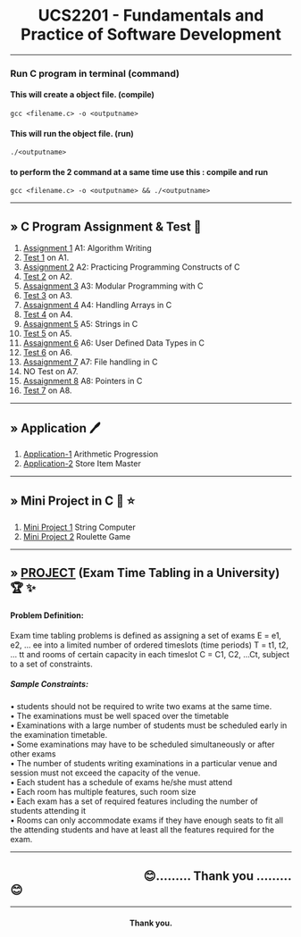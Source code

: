   <div align="center">
      <h1>UCS2201 - Fundamentals and Practice of Software Development</h1>
  </div>
  

---
### Run C program in terminal (command)

#### This will create a object file. (compile)

    gcc <filename.c> -o <outputname>
    
 #### This will run the object file.  (run)
 
    ./<outputname>


 #### to perform the 2 command at a same time use this : compile and run
 
    gcc <filename.c> -o <outputname> && ./<outputname>
-----
##  » C Program Assignment & Test :2nd_place_medal:
01)  [Assignment 1](https://github.com/karthikeyan-2110641/Programming_in_C_Course/tree/main/ASSIGNMENT-1) A1: Algorithm Writing
02)  [Test 1](https://github.com/karthikeyan-2110641/Programming_in_C_Course/tree/main/Test-1) on A1.
03)  [Assignment 2](https://github.com/karthikeyan-2110641/Programming_in_C_Course/tree/main/ASSIGNMENT-2) A2: Practicing Programming Constructs of C
04)  [Test 2](https://github.com/karthikeyan-2110641/Programming_in_C_Course/tree/main/Test-2) on A2.
05)  [Assaignment 3](https://github.com/karthikeyan-2110641/Programming_in_C_Course/tree/main/ASSIGNMENT-3) A3: Modular Programming with C
06)  [Test 3](https://github.com/KKBUGHUNTER/UCS2201---Fundamentals-and-Practice-of-Software-Development-Codes/tree/main/Test-3) on A3.
07)  [Assaignment 4](https://github.com/karthikeyan-2110641/Programming_in_C_Course/tree/main/ASSIGNMENT-4) A4: Handling Arrays in C
08)  [Test 4](https://github.com/karthikeyan-2110641/Programming_in_C_Course/tree/main/Test-4) on A4.
09)  [Assaignment 5](https://github.com/karthikeyan-2110641/Programming_in_C_Course/tree/main/ASSIGNMENT-5) A5: Strings in C
10)  [Test 5](https://github.com/karthikeyan-2110641/Programming_in_C_Course/tree/main/Test-5) on A5.
11)  [Assaignment 6](https://github.com/karthikeyan-2110641/Programming_in_C_Course/tree/main/ASSIGNMENT-6) A6: User Defined Data Types in C
12)  [Test 6](https://github.com/karthikeyan-2110641/Programming_in_C_Course/tree/main/Test-6) on A6.
13)  [Assaignment 7](https://github.com/karthikeyan-2110641/Programming_in_C_Course/tree/main/ASSIGNMENT-7) A7: File handling in C
14)  NO Test on A7.
15)  [Assaignment 8](https://github.com/karthikeyan-2110641/Programming_in_C_Course/tree/main/ASSIGNMENT-8) A8: Pointers in C
16)  [Test 7](https://github.com/karthikeyan-2110641/Programming_in_C_Course/tree/main/Test-7) on A8.
-----


## » Application :pen:

1. [Application-1](https://github.com/karthikeyan-2110641/Programming_in_C_Course/tree/main/Application-1%20Arithmetic%20Progression) Arithmetic Progression
2. [Application-2](https://github.com/karthikeyan-2110641/Programming_in_C_Course/tree/main/Application-2%20Store_Item_Master) Store Item Master
----



##  » Mini Project in C :1st_place_medal: :star: 
01) [Mini Project 1](https://github.com/karthikeyan-2110641/Programming_in_C_Course/tree/main/Mini%20Project%201) String Computer
02) [Mini Project 2](https://github.com/karthikeyan-2110641/Programming_in_C_Course/tree/main/Mini%20Project%202) Roulette Game
-----



##  » [PROJECT](https://github.com/karthikeyan-2110641/Programming_in_C_Course/tree/main/PROJECT%20--%20Exam%20Time%20Tabling%20in%20a%20University) (Exam Time Tabling in a University) :trophy: :sparkles:
#### Problem Definition:
   Exam time tabling problems is defined as assigning a set of exams E = e1, e2, ... ee into a
limited number of ordered timeslots (time periods) T = t1, t2, ... tt and rooms of certain
capacity in each timeslot C = C1, C2, ...Ct, subject to a set of constraints.</br>
##### Sample Constraints:
   • students should not be required to write two exams at the same time.</br>
   • The examinations must be well spaced over the timetable</br>
   • Examinations with a large number of students must be scheduled early in the examination timetable.</br>
   • Some examinations may have to be scheduled simultaneously or after other exams</br>
   • The number of students writing examinations in a particular venue and session must not exceed the capacity of the venue.</br>
   • Each student has a schedule of exams he/she must attend</br>
   • Each room has multiple features, such room size</br>
   • Each exam has a set of required features including the number of students attending it</br>
   • Rooms can only accommodate exams if they have enough seats to fit all the attending students and have at least all the features required for the exam.</br>
   
   -----
   
  &nbsp; &nbsp; &nbsp; &nbsp; &nbsp; &nbsp; &nbsp; &nbsp; &nbsp; &nbsp; &nbsp; &nbsp; &nbsp; &nbsp; &nbsp; &nbsp; &nbsp; &nbsp;  &nbsp; &nbsp; &nbsp; &nbsp; &nbsp; &nbsp;  :blush:......... Thank you .........:blush:
  ----
  -----
  
  <div align="center">
      <h4>Thank you.</h4>
  </div>
  

